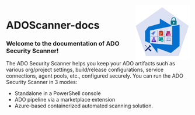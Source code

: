 <img align="right" width="150" height="150" src="./Images/ADOIcon.png">

# ADOScanner-docs

### Welcome to the documentation of ADO Security Scanner!

The ADO Security Scanner helps you keep your ADO artifacts such as various org/project settings, build/release configurations, service connections, agent pools, etc., configured securely. You can run the ADO Security Scanner in 3 modes: 
<ul>
<li> Standalone in a PowerShell console
<li> ADO pipeline via a marketplace extension 
<li> Azure-based containerized automated scanning solution.
</ul>
